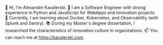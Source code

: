 👋 Hi, I'm Alexandre Kavalerski.
👀 I am a Software Engineer with strong experience in Python and JavaScript for WebApps and innovation projects.
🌱 Currently, I am learning about Docker, Kubernetes, and Observability (with Splunk and Sentry).
📚 During my Master's degree dissertation, I researched the characteristics of innovation culture in organizations.
📫 You can reach me at https://kavalerski.com.

<!---
AlexandreKavalerski/AlexandreKavalerski is a ✨ special ✨ repository because its `README.md` (this file) appears on your GitHub profile.
You can click the Preview link to take a look at your changes.
--->
